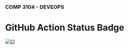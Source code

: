 ### COMP 3104 - DEVEOPS


# GitHub Action Status Badge

[![CI](https://github.com/rashibedi/comp3104/actions/workflows/ci.yml/badge.svg)](https://github.com/rashibedi/comp3104/actions/workflows/ci.yml)
